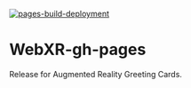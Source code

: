 [![pages-build-deployment](https://github.com/97saundersj/cARds/actions/workflows/pages/pages-build-deployment/badge.svg)](https://github.com/97saundersj/cARds/actions/workflows/pages/pages-build-deployment)
# WebXR-gh-pages

Release for Augmented Reality Greeting Cards.
